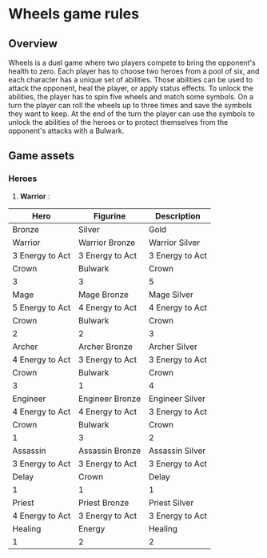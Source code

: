 # Wheels game rules

## Overview

Wheels is a duel game where two players compete to bring the opponent's health to zero. 
Each player has to choose two heroes from a pool of six, and each character has a unique set of abilities.
Those abilities can be used to attack the opponent, heal the player, or apply status effects.
To unlock the abilities, the player has to spin five wheels and match some symbols. On a turn the player can roll the wheels up to three times and save the symbols they want to keep. At the end of the turn the player can use the symbols to unlock the abilities of the heroes or to protect themselves from the opponent's attacks with a Bulwark.

## Game assets 
### Heroes

1. **Warrior** : 

Hero | Figurine | Description
--- | --- | ---
Bronze | Silver | Gold
Warrior | Warrior Bronze | Warrior Silver | Warrior Gold | A steady and moderately fast damage dealer. Since damage doesn't carry over, this one is easily blocked by the Bulwark.
3 Energy to Act | 3 Energy to Act | 3 Energy to Act
Crown | Bulwark | Crown | Bulwark | Crown | Bulwark
3 | 3 | 5 | 5 | 7 | 5
Mage | Mage Bronze | Mage Silver | Mage Gold | Attacks twice. The first fireball is at the ground level and easily blocked by the Bulwark, while the second fireball flies at a height of 6 units, guaranteeing a hit on the Crown even if the Bulwark is maxed out.
5 Energy to Act | 4 Energy to Act | 4 Energy to Act
Crown | Bulwark | Crown | Bulwark | Crown | Bulwark
2 | 2 | 3 | 3 | 3 | 5
Archer | Archer Bronze | Archer Silver | Archer Gold | Strong against Crown, weak against Bulwark. The arrow flies at a height of 3 units, hitting the Crown when the Bulwark is at 2 or less.
4 Energy to Act | 3 Energy to Act | 3 Energy to Act
Crown | Bulwark | Crown | Bulwark | Crown | Bulwark
3 | 1 | 4 | 2 | 6 | 3
Engineer | Engineer Bronze | Engineer Silver | Engineer Gold | Strong against Bulwark, weak against Crown. As a bonus, the engineer raises its team's Bulwark by 2 units whenever it acts.
4 Energy to Act | 4 Energy to Act | 3 Energy to Act
Crown | Bulwark | Crown | Bulwark | Crown | Bulwark
1 | 3 | 2 | 5 | 4 | 5
Assassin | Assassin Bronze | Assassin Silver | Assassin Gold | Specialist Hero. Attacks delay the opponent's Hero with the least amount of energy left before acting. Also deals low damage to the Crown directly, disregarding Bulwark.
3 Energy to Act | 3 Energy to Act | 3 Energy to Act
Delay | Crown | Delay | Crown | Delay | Crown
1 | 1 | 1 | 2 | 2 | 2
Priest | Priest Bronze | Priest Silver | Priest Gold | Support Hero. Heals its team's Crown, and gives energy to its fellow Hero.
4 Energy to Act | 3 Energy to Act | 3 Energy to Act
Healing | Energy | Healing | Energy | Healing | Energy
1 | 2 | 2 | 2 | 2 | 3 

